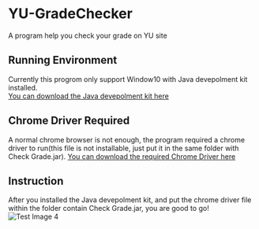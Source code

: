 # YU-GradeChecker
A program help you check your grade on YU site

## Running Environment
Currently this progrom only support Window10 with Java devepolment kit installed.<br/>
[You can download the Java devepolment kit here](https://www.oracle.com/java/technologies/javase-jdk14-downloads.html)

## Chrome Driver Required
A normal chrome browser is not enough, the program required a chrome driver to run(this file is not installable, just put it in the same folder with Check Grade.jar).
[You can download the required Chrome Driver here](https://chromedriver.storage.googleapis.com/index.html?path=81.0.4044.69/)

## Instruction
After you installed the Java devepolment kit, and put the chrome driver file within the folder contain Check Grade.jar, you are good to go!
![Test Image 4](https://github.com/flydrf/YU-GradeChecker/blob/master/src/example.png)
